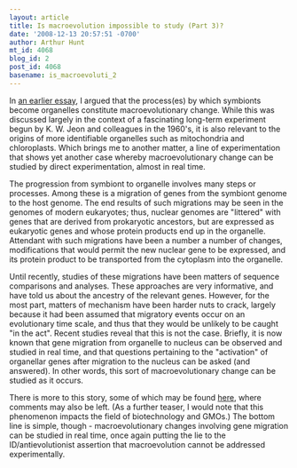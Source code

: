 ```yaml
---
layout: article
title: Is macroevolution impossible to study (Part 3)?
date: '2008-12-13 20:57:51 -0700'
author: Arthur Hunt
mt_id: 4068
blog_id: 2
post_id: 4068
basename: is_macroevoluti_2
---
```

In [an earlier essay](http://pandasthumb.org/archives/2008/11/is-macroevoluti.html), I argued that the process(es) by which symbionts become organelles constitute macroevolutionary change.  While this was discussed largely in the context of a fascinating long-term experiment begun by K. W. Jeon and colleagues in the 1960's, it is also relevant to the origins of more identifiable organelles such as mitochondria and chloroplasts.  Which brings me to another matter, a line of experimentation that shows yet another case whereby macroevolutionary change can be studied by direct experimentation, almost in real time.

The progression from symbiont to organelle involves many steps or processes.  Among these is a migration of genes from the symbiont genome to the host genome.  The end results of such migrations may be seen in the genomes of modern eukaryotes; thus, nuclear genomes are "littered" with genes that are derived from prokaryotic ancestors, but are expressed as eukaryotic genes and whose protein products end up in the organelle. Attendant with such migrations have been a number a number of changes, modifications that would permit the new nuclear gene to be expressed, and its protein product to be transported from the cytoplasm into the organelle. 

Until recently, studies of these migrations have been matters of sequence comparisons and analyses.  These approaches are very informative, and have told us about the ancestry of the relevant genes.  However, for the most part, matters of mechanism have been harder nuts to crack, largely because it had been assumed that migratory events occur on an evolutionary time scale, and thus that they would be unlikely to be caught "in the act".  Recent studies reveal that this is not the case.  Briefly, it is now known that gene migration from organelle to nucleus can be observed and studied in real time, and that questions pertaining to the "activation" of organellar genes after migration to the nucleus can be asked (and answered).  In other words, this sort of macroevolutionary change can be studied as it occurs.

There is more to this story, some of which may be found [here](http://aghunt.wordpress.com/2008/11/16/transplastomics-%e2%80%93-a-convergence-of-biotechnology-and-evolution/), where comments may also be left.  (As a further teaser, I would note that this phenomenon impacts the field of biotechnology and GMOs.)  The bottom line is simple, though - macroevolutionary changes involving gene migration can be studied in real time, once again putting the lie to the ID/antievolutionist assertion that macroevolution cannot be addressed experimentally.
